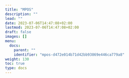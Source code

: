 ```yaml
---
title: "MPOS"
description: ""
lead: ""
date: 2023-07-06T14:47:08+02:00
lastmod: 2023-07-06T14:47:08+02:00
draft: false
images: []
menu:
  docs:
    parent: ""
    identifier: "mpos-d472e014b71d42bb93869e446ca779a8"
weight: 130
toc: true
type: docs
---
```

